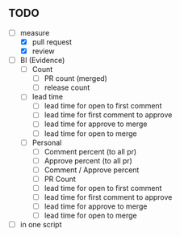 ## TODO

- [ ] measure
  - [x] pull request
  - [x] review
- [ ] BI (Evidence)
  - [ ] Count
    - [ ] PR count (merged)
    - [ ] release count
  - [ ] lead time
    - [ ] lead time for open to first comment
    - [ ] lead time for first comment to approve
    - [ ] lead time for approve to merge
    - [ ] lead time for open to merge
  - [ ] Personal
    - [ ] Comment percent (to all pr)
    - [ ] Approve percent (to all pr)
    - [ ] Comment / Approve percent
    - [ ] PR Count
    - [ ] lead time for open to first comment
    - [ ] lead time for first comment to approve
    - [ ] lead time for approve to merge
    - [ ] lead time for open to merge
- [ ] in one script